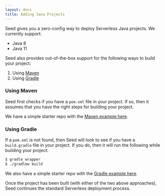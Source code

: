 ```yaml
---
layout: docs
title: Adding Java Projects
---
```


Seed gives you a zero-config way to deploy Serverless Java projects. We currently support:

- Java 8
- Java 11

Seed also provides out-of-the-box support for the following ways to build your project:

1. Using [Maven](https://maven.apache.org/what-is-maven.html)
2. Using [Gradle](https://gradle.org)

### Using Maven

Seed first checks if you have a `pom.xml` file in your project. If so, then it assumes that you have the right steps for building your project.

We have a simple starter repo with the [Maven example here](https://github.com/seed-run/serverless-java-maven-starter).

### Using Gradle

If a `pom.xml` is not found, then Seed will look to see if you have a `build.gradle` file in your project. If you do, then it will run the following while building your project:

``` bash
$ gradle wrapper
$ ./gradlew build
```

We also have a simple starter repo with the [Gradle example here](https://github.com/seed-run/serverless-java-gradle-starter).

Once the project has been built (with either of the two above approaches), Seed continues the standard Serverless deployment process.
